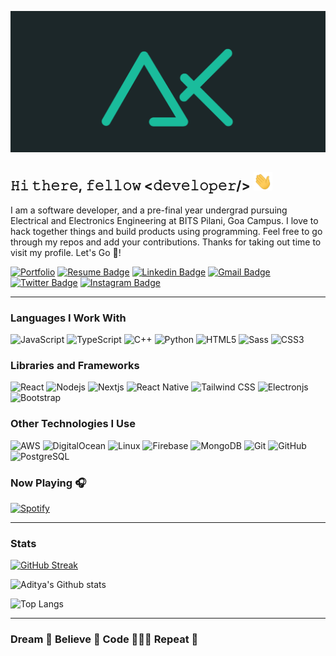 ![Banner](https://raw.githubusercontent.com/AdityaKG-169/AdityaKG-169/master/assets/final.png?token=AMK45G2VVWSYHL5KCURQGBLBEI67I)

## 𝙷𝚒 𝚝𝚑𝚎𝚛𝚎, 𝚏𝚎𝚕𝚕𝚘𝚠 <𝚍𝚎𝚟𝚎𝚕𝚘𝚙𝚎𝚛/> <img alt="👋" src="https://raw.githubusercontent.com/AdityaKG-169/AdityaKG-169/master/assets/wave.gif?token=AMK45G33B3PJDGFGRR4MKWTBEI65I" width="30px">

I am a software developer, and a pre-final year undergrad pursuing Electrical and Electronics Engineering at BITS Pilani, Goa Campus. I love to hack together things and build products using programming.
Feel free to go through my repos and add your contributions. Thanks for taking out time to visit my profile. Let's Go 🚀!

[![Portfolio](https://img.shields.io/badge/-Portfolio-black?style=flat-square&logo=ghostery&logoColor=white&link=https://www.adityakrishna.xyz/)](https://www.adityakrishna.xyz/)
[![Resume Badge](https://img.shields.io/badge/-R%C3%A9sum%C3%A9-green?style=flat-square&logo=readthedocs&logoColor=white&link=https://drive.google.com/file/d/14Y6YMpkBkxg4K6P3uEiVXshNum034ycv/view?usp=sharing)](https://drive.google.com/file/d/14Y6YMpkBkxg4K6P3uEiVXshNum034ycv/view?usp=sharing)
[![Linkedin Badge](https://img.shields.io/badge/-Aditya_Krishna-0e76a8?style=flat-square&logo=Linkedin&logoColor=white&link=https://www.linkedin.com/in/adityakrishnagupta/)](https://www.linkedin.com/in/adityakrishnagupta/)
[![Gmail Badge](https://img.shields.io/badge/-adityakrishnaoff@gmail.com-c14438?style=flat-square&logo=Gmail&logoColor=white&link=mailto:adityakrishnaoff@gmail.com)](mailto:adityakrishnaoff@gmail.com)
[![Twitter Badge](https://img.shields.io/badge/-@_aditya_codez-blue?style=flat-square&logo=Twitter&logoColor=white&link=https://www.twitter.com/@aditya_codez/)](https://www.twitter.com/@aditya_codez/)
[![Instagram Badge](https://img.shields.io/badge/-adityakrishnagupta-C13584?style=flat-square&logo=instagram&logoColor=white&link=https://www.instagram.com/adityakrishnagupta/)](https://www.instagram.com/adityakrishnagupta/)

---

### Languages I Work With

![JavaScript](https://img.shields.io/badge/-JavaScript-f7df1e?style=flat-square&logo=javascript&logoColor=black)
![TypeScript](https://img.shields.io/badge/-TypeScript-3178c6?style=flat-square&logo=typescript&logoColor=white)
![C++](https://img.shields.io/badge/-C++-00599C?style=flat-square&logo=cplusplus)
![Python](https://img.shields.io/badge/-Python-3776ab?style=flat-square&logo=Python&logoColor=white)
![HTML5](https://img.shields.io/badge/-HTML5-E34F26?style=flat-square&logo=html5&logoColor=white)
![Sass](https://img.shields.io/badge/-Sass-cc6699?style=flat-square&logo=sass&logoColor=white)
![CSS3](https://img.shields.io/badge/-CSS3-1572B6?style=flat-square&logo=css3)

### Libraries and Frameworks

![React](https://img.shields.io/badge/-React-61dafb?style=flat-square&logo=react&logoColor=white)
![Nodejs](https://img.shields.io/badge/-Nodejs-339933?style=flat-square&logo=Node.js&logoColor=white)
![Nextjs](https://img.shields.io/badge/-Nextjs-black?style=flat-square&logo=nextdotjs)
![React Native](https://img.shields.io/badge/-React_Native-61dafb?style=flat-square&logo=react&logoColor=white)
![Tailwind CSS](https://img.shields.io/badge/-Tailwind_CSS-38b2ac?style=flat-square&logo=tailwindcss&logoColor=white)
![Electronjs](https://img.shields.io/badge/-Electronjs-47848f?style=flat-square&logo=electron&logoColor=white)
![Bootstrap](https://img.shields.io/badge/-Bootstrap-563D7C?style=flat-square&logo=bootstrap&logoColor=white)

### Other Technologies I Use

![AWS](https://img.shields.io/badge/-Amazon_AWS-232f3e?style=flat-square&logo=amazonaws&logoColor=white)
![DigitalOcean](https://img.shields.io/badge/-DigitalOcean-0080ff?style=flat-square&logo=DigitalOcean&logoColor=white)
![Linux](https://img.shields.io/badge/-Linux-e95420?style=flat-square&logo=linux&logoColor=white)
![Firebase](https://img.shields.io/badge/-Firebase-ffca28?style=flat-square&logo=Firebase&logoColor=black)
![MongoDB](https://img.shields.io/badge/-MongoDB-47a248?style=flat-square&logo=mongodb&logoColor=white)
![Git](https://img.shields.io/badge/-Git-f05032?style=flat-square&logo=git&logoColor=white)
![GitHub](https://img.shields.io/badge/-GitHub-181717?style=flat-square&logo=github)
![PostgreSQL](https://img.shields.io/badge/-PostgreSQL-4169e1?style=flat-square&logo=PostgreSQL&logoColor=white)

### Now Playing 🎧

[![Spotify](https://github-readme-remake.vercel.app/api/spotify)](https://open.spotify.com/user/lrnzjlzuobleuqg29d250pnle)

---

### Stats
[![GitHub Streak](https://github-readme-streak-stats.herokuapp.com?user=AdityaKG-169&theme=react&hide_border=true)](https://git.io/streak-stats)

![Aditya's Github stats](https://github-readme-stats.vercel.app/api?username=adityakg-169&show_icons=true&theme=merko)

![Top Langs](https://github-readme-stats.vercel.app/api/top-langs/?username=adityakg-169&hide=SCSS&layout=compact&theme=merko)

---

### Dream 💭 Believe 💫 Code 👨🏻‍💻 Repeat 🔁
